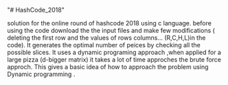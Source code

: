 "# HashCode_2018" 

solution for the online round of hashcode 2018 using c language.
 before using the code download the the input files and make few modifications ( deleting the first row and the values of rows columns... (R,C,H,L)in the code).
 It generates the optimal number of peices by checking all the possible slices.
 It uses a dynamic programing approach ,when applied for a large pizza (d-bigger matrix) it takes a lot of time approches the brute force approch.
 This gives a basic idea of how to approach the problem using Dynamic programming . 
